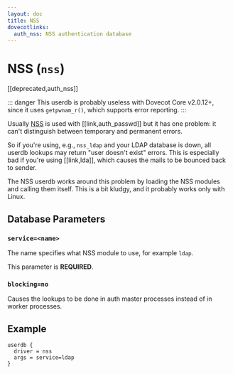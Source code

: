 ```yaml
---
layout: doc
title: NSS
dovecotlinks:
  auth_nss: NSS authentication database
---
```


# NSS (`nss`)

[[deprecated,auth_nss]]

::: danger
This userdb is probably useless with Dovecot Core v2.0.12+, since it uses
`getpwnam_r()`, which supports error reporting.
:::

Usually [NSS](https://en.wikipedia.org/wiki/Name_Service_Switch) is used
with [[link,auth_passwd]] but it has one problem: it can't distinguish
between temporary and permanent errors.

So if you're using, e.g., `nss_ldap` and your LDAP database is down, all userdb
lookups may return "user doesn't exist" errors. This is especially bad if
you're using [[link,lda]], which causes the mails to be bounced back to
sender.

The NSS userdb works around this problem by loading the NSS modules and
calling them itself. This is a bit kludgy, and it probably works only with
Linux.

## Database Parameters

### `service=<name>`

The name specifies what NSS module to use, for example `ldap`.

This parameter is **REQUIRED**.

### `blocking=no`

Causes the lookups to be done in auth master processes instead of in worker
processes.

## Example

```[dovecot.conf]
userdb {
  driver = nss
  args = service=ldap
}
```
